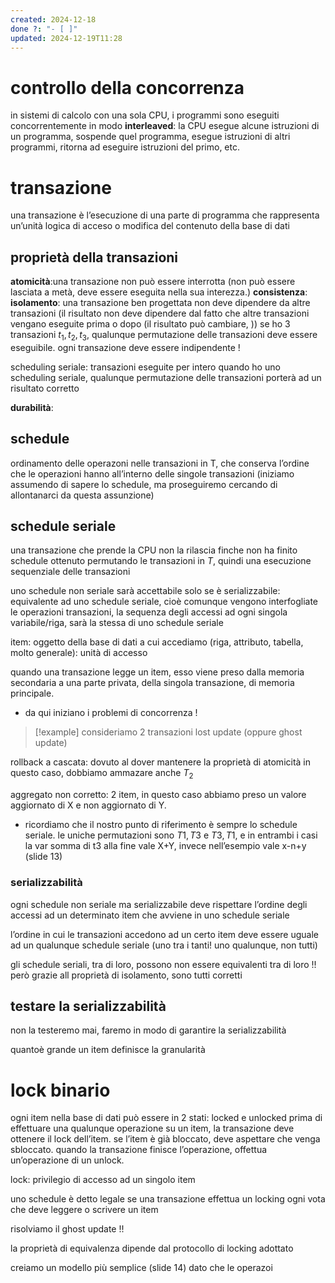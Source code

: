 ```yaml
---
created: 2024-12-18
done ?: "- [ ]"
updated: 2024-12-19T11:28
---
```

# controllo della concorrenza
in sistemi di calcolo con una sola CPU, i programmi sono eseguiti concorrentemente in modo **interleaved**: la CPU esegue alcune istruzioni di un programma, sospende quel programma, esegue istruzioni di altri programmi, ritorna ad eseguire istruzioni del primo, etc.

# transazione
una transazione è l’esecuzione di una parte di programma che rappresenta un’unità logica di acceso o modifica del contenuto della base di dati

## proprietà della transazioni
**atomicità**:una transazione non può essere interrotta (non può essere lasciata a metà, deve essere eseguita nella sua interezza.)
**consistenza**:
**isolamento**: una transazione ben progettata non deve dipendere da altre transazioni (il risultato non deve dipendere dal fatto che altre transazioni vengano eseguite prima o dopo (il risultato può cambiare, )) se ho 3 transazioni $t_1,t_2, t_3$, qualunque permutazione delle transazioni deve essere eseguibile. ogni transazione deve essere indipendente !

scheduling seriale: transazioni eseguite per intero
quando ho uno scheduling seriale, qualunque permutazione delle transazioni porterà ad un risultato corretto

**durabilità**: 
## schedule
ordinamento delle operazoni nelle transazioni in T, che conserva l’ordine che le operazioni hanno all’interno delle singole transazioni
(iniziamo assumendo di sapere lo schedule, ma proseguiremo cercando di allontanarci da questa assunzione)
## schedule seriale
una transazione che prende la CPU non la rilascia finche non ha finito
schedule ottenuto permutando le transazioni in $T$, quindi una esecuzione sequenziale delle transazioni

uno schedule non seriale sarà accettabile solo se è serializzabile: equivalente ad uno schedule seriale, cioè comunque vengono interfogliate le operazioni transazioni, la sequenza degli accessi ad ogni singola variabile/riga, sarà la stessa di uno schedule seriale

item: oggetto della base di dati a cui accediamo (riga, attributo, tabella, molto generale): unità di accesso

quando una transazione legge un item, esso viene preso dalla memoria secondaria a una parte privata, della singola transazione, di memoria principale.
- da qui iniziano i problemi di concorrenza !
>[!example] 
consideriamo 2 transazioni
lost update (oppure ghost update)

rollback a cascata: dovuto al dover mantenere la proprietà di atomicità 
in questo caso, dobbiamo ammazare anche $T_2$

aggregato non corretto: 2 item, 
in questo caso abbiamo preso un valore aggiornato di X e non aggiornato di Y.
- ricordiamo che il nostro punto di riferimento è sempre lo schedule seriale. le uniche permutazioni sono $T1,T3$ e $T3,T1$, e in entrambi i casi la var somma di t3 alla fine vale X+Y, invece nell’esempio vale x-n+y (slide 13)

### serializzabilità


ogni schedule non seriale ma serializzabile deve rispettare l’ordine degli accessi ad un determinato item che avviene in uno schedule seriale

l’ordine in cui le transazioni accedono ad un certo item deve essere uguale ad un qualunque schedule seriale (uno tra i tanti! uno qualunque, non tutti)

gli schedule seriali, tra di loro, possono non essere equivalenti tra di loro !! però grazie all proprietà di isolamento, sono tutti corretti
## testare la serializzabilità
non la testeremo mai, faremo in modo di garantire la serializzabilità

quantoè grande un item definisce la granularità

# lock binario
ogni item nella base di dati può essere in 2 stati: locked e unlocked
prima di effettuare una qualunque operazione su un item, la transazione deve ottenere il lock dell’item. se l’item è già bloccato, deve aspettare che venga sbloccato. quando la transazione finisce l’operazione, offettua un’operazione di un unlock.

lock: privilegio di accesso ad un singolo item

uno schedule è detto legale se una transazione effettua un locking ogni vota che deve leggere o scrivere un item

risolviamo il ghost update !!

la proprietà di equivalenza dipende dal protocollo di locking adottato

creiamo un modello più semplice (slide 14) dato che le operazoi